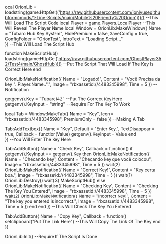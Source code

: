 ocal OrionLib = loadstring(game:HttpGet(('https://raw.githubusercontent.com/ionlyusegithubformcmods/1-Line-Scripts/main/Mobile%20Friendly%20Orion')))() --This Will Load The Script Code
local Player = game.Players.LocalPlayer --This Will Reveal The Player Name
  local Window = OrionLib:MakeWindow({
		Name = "Tubaro Hub Key System",
		HidePremium = false,
		SaveConfig = true,
		ConfigFolder = "OrionTest",
        IntroText = "Loading Script..."       
}) --This Will Load The Script Hub

function MakeScriptHub()
         loadstring(game:HttpGet('https://raw.githubusercontent.com/GhostPlayer352/Test4/main/GhostHub'))() --Put The Script That Will Load If The Key Is Correct Here
end

OrionLib:MakeNotification({
	Name = "Logado!",
	Content = "Você Precisa da key "..Player.Name..".",
	Image = "rbxassetid://4483345998",
	Time = 5
}) --Notification

getgenv().Key = "Tubaro142" --Put The Correct Key Here
getgenv().KeyInput = "string" --Require For The Key To Work

local Tab = Window:MakeTab({
	Name = "Key",
	Icon = "rbxassetid://4483345998",
	PremiumOnly = false
}) --Making A Tab

Tab:AddTextbox({
	Name = "Key",
	Default = "Enter Key.",
	TextDisappear = true,
	Callback = function(Value)
		getgenv().KeyInput = Value
	end	  
}) --You Will Enter The Key Here

Tab:AddButton({
    Name = "Check Key",
    Callback = function()
        if getgenv().KeyInput == getgenv().Key then
            OrionLib:MakeNotification({
                Name = "Checando key",
                Content = "Checando key que você colocou",
                Image = "rbxassetid://4483345998",
                Time = 5
            })
            wait(2)
            OrionLib:MakeNotification({
                Name = "Correct Key!",
                Content = "Key certa boa.",
                Image = "rbxassetid://4483345998",
                Time = 5
            })
            wait(1)
            OrionLib:Destroy()
            wait(.3)
            MakeScriptHub()
        else
           OrionLib:MakeNotification({
                Name = "Checking Key",
                Content = "Checking The Key You Entered",
                Image = "rbxassetid://4483345998",
                Time = 5
            })
            wait(2)
            OrionLib:MakeNotification({
                Name = "Incorrect Key!",
                Content = "The key you entered is incorrect.",
                Image = "rbxassetid://4483345998",
                Time = 5
            })
        end
    end
}) --This Will Check The Key You Entered

Tab:AddButton({
	Name = "Copy Key",
	Callback = function()
      		setclipboard("Put The Link Here") --This Will Copy The Link Of The Key
  	end    
}) 
    
OrionLib:Init() --Require If The Script Is Done

